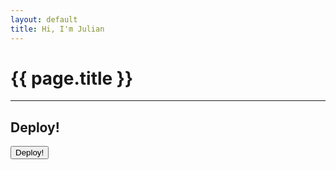 ```yaml
---
layout: default
title: Hi, I'm Julian
---
```

# {{ page.title }}

---
## Deploy!

<html>
    <a id="deploy" href="javascript:getDeployScript()" download>
        <button type="submit">Deploy!</button>
    </a>
</html>